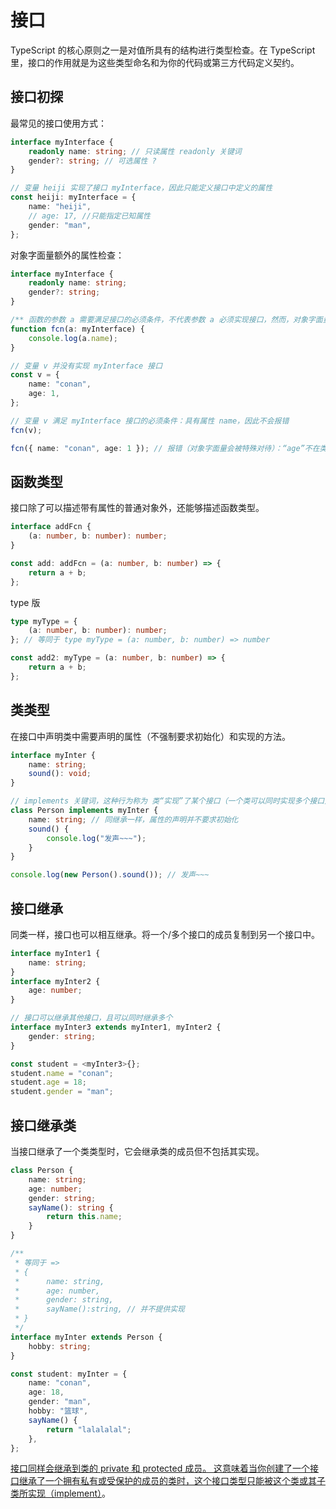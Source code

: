 # 接口

TypeScript 的核心原则之一是对值所具有的结构进行类型检查。在 TypeScript 里，接口的作用就是为这些类型命名和为你的代码或第三方代码定义契约。

## 接口初探

最常见的接口使用方式：

```ts
interface myInterface {
	readonly name: string; // 只读属性 readonly 关键词
	gender?: string; // 可选属性 ?
}

// 变量 heiji 实现了接口 myInterface，因此只能定义接口中定义的属性
const heiji: myInterface = {
	name: "heiji",
	// age: 17, //只能指定已知属性
	gender: "man",
};
```

对象字面量额外的属性检查：

```ts
interface myInterface {
	readonly name: string;
	gender?: string;
}

/** 函数的参数 a 需要满足接口的必须条件，不代表参数 a 必须实现接口，然而，对象字面量除外 */
function fcn(a: myInterface) {
	console.log(a.name);
}

// 变量 v 并没有实现 myInterface 接口
const v = {
	name: "conan",
	age: 1,
};

// 变量 v 满足 myInterface 接口的必须条件：具有属性 name，因此不会报错
fcn(v);

fcn({ name: "conan", age: 1 }); // 报错（对象字面量会被特殊对待）：“age”不在类型“myInterface”中。
```

## 函数类型

接口除了可以描述带有属性的普通对象外，还能够描述函数类型。

```ts
interface addFcn {
	(a: number, b: number): number;
}

const add: addFcn = (a: number, b: number) => {
	return a + b;
};
```

type 版

```ts
type myType = {
	(a: number, b: number): number;
}; // 等同于 type myType = (a: number, b: number) => number

const add2: myType = (a: number, b: number) => {
	return a + b;
};
```

## 类类型

在接口中声明类中需要声明的属性（不强制要求初始化）和实现的方法。

```ts
interface myInter {
	name: string;
	sound(): void;
}

// implements 关键词，这种行为称为 类“实现”了某个接口（一个类可以同时实现多个接口）
class Person implements myInter {
	name: string; // 同继承一样，属性的声明并不要求初始化
	sound() {
		console.log("发声~~~");
	}
}

console.log(new Person().sound()); // 发声~~~
```

## 接口继承

同类一样，接口也可以相互继承。将一个/多个接口的成员复制到另一个接口中。

```ts
interface myInter1 {
	name: string;
}
interface myInter2 {
	age: number;
}

// 接口可以继承其他接口，且可以同时继承多个
interface myInter3 extends myInter1, myInter2 {
	gender: string;
}

const student = <myInter3>{};
student.name = "conan";
student.age = 18;
student.gender = "man";
```

## 接口继承类

当接口继承了一个类类型时，它会继承类的成员但不包括其实现。

```ts
class Person {
	name: string;
	age: number;
	gender: string;
	sayName(): string {
		return this.name;
	}
}

/**
 * 等同于 =>
 * {
 * 		name: string,
 * 		age: number,
 * 		gender: string,
 * 		sayName():string, // 并不提供实现
 * }
 */
interface myInter extends Person {
	hobby: string;
}

const student: myInter = {
	name: "conan",
	age: 18,
	gender: "man",
	hobby: "篮球",
	sayName() {
		return "lalalalal";
	},
};
```

[接口同样会继承到类的 private 和 protected 成员。 这意味着当你创建了一个接口继承了一个拥有私有或受保护的成员的类时，这个接口类型只能被这个类或其子类所实现（implement）](https://www.tslang.cn/docs/handbook/interfaces.html)。
